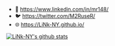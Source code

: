 
* 🔗 https://www.linkedin.com/in/mr148/
* 🐦 https://twitter.com/M2RuseR/
* 🌐 https://LiNk-NY.github.io/

[![LiNk-NY's github stats](https://github-readme-stats-git-masterrstaa-rickstaa.vercel.app/api?username=LiNk-NY&show_icons=true&theme=vision-friendly-dark&hide=stars)](https://github.com/anuraghazra/github-readme-stats)
